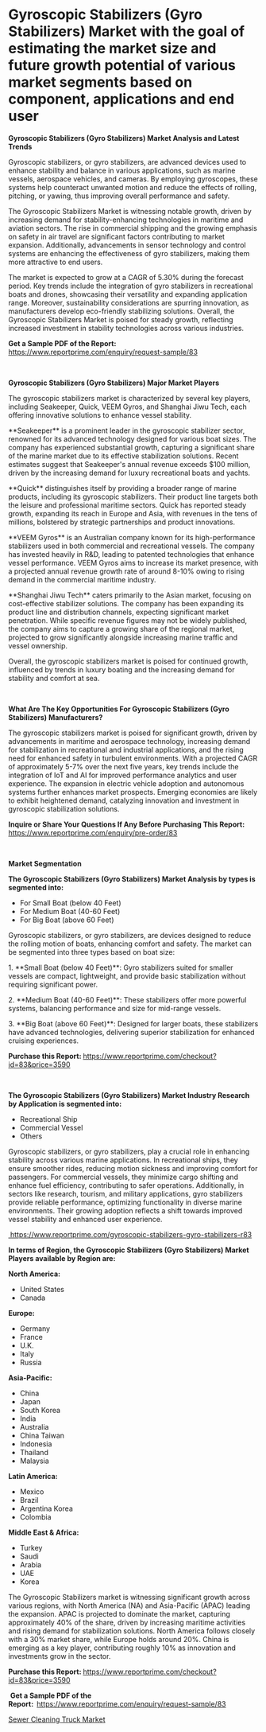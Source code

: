 <p><h1>Gyroscopic Stabilizers (Gyro Stabilizers) Market with the goal of estimating the market size and future growth potential of various market segments based on component, applications and end user</h1></p><p><strong>Gyroscopic Stabilizers (Gyro Stabilizers) Market Analysis and Latest Trends</strong></p>
<p><p>Gyroscopic stabilizers, or gyro stabilizers, are advanced devices used to enhance stability and balance in various applications, such as marine vessels, aerospace vehicles, and cameras. By employing gyroscopes, these systems help counteract unwanted motion and reduce the effects of rolling, pitching, or yawing, thus improving overall performance and safety.</p><p>The Gyroscopic Stabilizers Market is witnessing notable growth, driven by increasing demand for stability-enhancing technologies in maritime and aviation sectors. The rise in commercial shipping and the growing emphasis on safety in air travel are significant factors contributing to market expansion. Additionally, advancements in sensor technology and control systems are enhancing the effectiveness of gyro stabilizers, making them more attractive to end users.</p><p>The market is expected to grow at a CAGR of 5.30% during the forecast period. Key trends include the integration of gyro stabilizers in recreational boats and drones, showcasing their versatility and expanding application range. Moreover, sustainability considerations are spurring innovation, as manufacturers develop eco-friendly stabilizing solutions. Overall, the Gyroscopic Stabilizers Market is poised for steady growth, reflecting increased investment in stability technologies across various industries.</p></p>
<p><strong>Get a Sample PDF of the Report:&nbsp;</strong> <a href="https://www.reportprime.com/enquiry/request-sample/83?utm_campaign=3495&utm_medium=2&utm_source=Github&utm_content=ia&utm_term=17032025&utm_id=gyroscopic-stabilizers-gyro-stabilizers">https://www.reportprime.com/enquiry/request-sample/83</a></p>
<p>&nbsp;</p>
<p><strong>Gyroscopic Stabilizers (Gyro Stabilizers) Major Market Players</strong></p>
<p><p>The gyroscopic stabilizers market is characterized by several key players, including Seakeeper, Quick, VEEM Gyros, and Shanghai Jiwu Tech, each offering innovative solutions to enhance vessel stability.</p><p>**Seakeeper** is a prominent leader in the gyroscopic stabilizer sector, renowned for its advanced technology designed for various boat sizes. The company has experienced substantial growth, capturing a significant share of the marine market due to its effective stabilization solutions. Recent estimates suggest that Seakeeper's annual revenue exceeds $100 million, driven by the increasing demand for luxury recreational boats and yachts.</p><p>**Quick** distinguishes itself by providing a broader range of marine products, including its gyroscopic stabilizers. Their product line targets both the leisure and professional maritime sectors. Quick has reported steady growth, expanding its reach in Europe and Asia, with revenues in the tens of millions, bolstered by strategic partnerships and product innovations.</p><p>**VEEM Gyros** is an Australian company known for its high-performance stabilizers used in both commercial and recreational vessels. The company has invested heavily in R&D, leading to patented technologies that enhance vessel performance. VEEM Gyros aims to increase its market presence, with a projected annual revenue growth rate of around 8-10% owing to rising demand in the commercial maritime industry.</p><p>**Shanghai Jiwu Tech** caters primarily to the Asian market, focusing on cost-effective stabilizer solutions. The company has been expanding its product line and distribution channels, expecting significant market penetration. While specific revenue figures may not be widely published, the company aims to capture a growing share of the regional market, projected to grow significantly alongside increasing marine traffic and vessel ownership.</p><p>Overall, the gyroscopic stabilizers market is poised for continued growth, influenced by trends in luxury boating and the increasing demand for stability and comfort at sea.</p></p>
<p>&nbsp;</p>
<p><strong>What Are The Key Opportunities For Gyroscopic Stabilizers (Gyro Stabilizers) Manufacturers?</strong></p>
<p><p>The gyroscopic stabilizers market is poised for significant growth, driven by advancements in maritime and aerospace technology, increasing demand for stabilization in recreational and industrial applications, and the rising need for enhanced safety in turbulent environments. With a projected CAGR of approximately 5-7% over the next five years, key trends include the integration of IoT and AI for improved performance analytics and user experience. The expansion in electric vehicle adoption and autonomous systems further enhances market prospects. Emerging economies are likely to exhibit heightened demand, catalyzing innovation and investment in gyroscopic stabilization solutions.</p></p>
<p><strong>Inquire or Share Your Questions If Any Before Purchasing This Report:</strong> <a href="https://www.reportprime.com/enquiry/pre-order/83?utm_campaign=3495&utm_medium=2&utm_source=Github&utm_content=ia&utm_term=17032025&utm_id=gyroscopic-stabilizers-gyro-stabilizers">https://www.reportprime.com/enquiry/pre-order/83</a></p>
<p>&nbsp;</p>
<p><strong>Market Segmentation</strong></p>
<p><strong>The Gyroscopic Stabilizers (Gyro Stabilizers) Market Analysis by types is segmented into:</strong></p>
<p><ul><li>For Small Boat (below 40 Feet)</li><li>For Medium Boat (40-60 Feet)</li><li>For Big Boat (above 60 Feet)</li></ul></p>
<p><p>Gyroscopic stabilizers, or gyro stabilizers, are devices designed to reduce the rolling motion of boats, enhancing comfort and safety. The market can be segmented into three types based on boat size: </p><p>1. **Small Boat (below 40 Feet)**: Gyro stabilizers suited for smaller vessels are compact, lightweight, and provide basic stabilization without requiring significant power.</p><p>2. **Medium Boat (40-60 Feet)**: These stabilizers offer more powerful systems, balancing performance and size for mid-range vessels.</p><p>3. **Big Boat (above 60 Feet)**: Designed for larger boats, these stabilizers have advanced technologies, delivering superior stabilization for enhanced cruising experiences.</p></p>
<p><strong>Purchase this Report:&nbsp;</strong><a href="https://www.reportprime.com/checkout?id=83&price=3590&utm_campaign=3495&utm_medium=2&utm_source=Github&utm_content=ia&utm_term=17032025&utm_id=gyroscopic-stabilizers-gyro-stabilizers">https://www.reportprime.com/checkout?id=83&price=3590</a></p>
<p>&nbsp;</p>
<p><strong>The Gyroscopic Stabilizers (Gyro Stabilizers) Market Industry Research by Application is segmented into:</strong></p>
<p><ul><li>Recreational Ship</li><li>Commercial Vessel</li><li>Others</li></ul></p>
<p><p>Gyroscopic stabilizers, or gyro stabilizers, play a crucial role in enhancing stability across various marine applications. In recreational ships, they ensure smoother rides, reducing motion sickness and improving comfort for passengers. For commercial vessels, they minimize cargo shifting and enhance fuel efficiency, contributing to safer operations. Additionally, in sectors like research, tourism, and military applications, gyro stabilizers provide reliable performance, optimizing functionality in diverse marine environments. Their growing adoption reflects a shift towards improved vessel stability and enhanced user experience.</p></p>
<p><a href="https://www.reportprime.com/gyroscopic-stabilizers-gyro-stabilizers-r83?utm_campaign=3495&utm_medium=2&utm_source=Github&utm_content=ia&utm_term=17032025&utm_id=gyroscopic-stabilizers-gyro-stabilizers">&nbsp;https://www.reportprime.com/gyroscopic-stabilizers-gyro-stabilizers-r83</a></p>
<p><strong>In terms of Region, the Gyroscopic Stabilizers (Gyro Stabilizers) Market Players available by Region are:</strong></p>
<p>
    <p> <strong> North America: </strong>
        <ul>
            <li>United States</li>
            <li>Canada</li>
        </ul>
        </p> 
    <p> <strong> Europe: </strong>
        <ul>
            <li>Germany</li>
            <li>France</li>
            <li>U.K.</li>
            <li>Italy</li>
            <li>Russia</li>
        </ul>
        </p> 
    <p> <strong> Asia-Pacific: </strong>
        <ul>
            <li>China</li>
            <li>Japan</li>
            <li>South Korea</li>
            <li>India</li>
            <li>Australia</li>
            <li>China Taiwan</li>
            <li>Indonesia</li>
            <li>Thailand</li>
            <li>Malaysia</li>
        </ul>
        </p> 
    <p> <strong> Latin America: </strong>
        <ul>
            <li>Mexico</li>
            <li>Brazil</li>
            <li>Argentina Korea</li>
            <li>Colombia</li>
        </ul>
        </p> 
    <p> <strong> Middle East & Africa: </strong>
        <ul>
            <li>Turkey</li>
            <li>Saudi</li>
            <li>Arabia</li>
            <li>UAE</li>
            <li>Korea</li>
        </ul>
    </p>
    </p>
<p><p>The Gyroscopic Stabilizers market is witnessing significant growth across various regions, with North America (NA) and Asia-Pacific (APAC) leading the expansion. APAC is projected to dominate the market, capturing approximately 40% of the share, driven by increasing maritime activities and rising demand for stabilization solutions. North America follows closely with a 30% market share, while Europe holds around 20%. China is emerging as a key player, contributing roughly 10% as innovation and investments grow in the sector.</p></p>
<p><strong>Purchase this Report: </strong><a href="https://www.reportprime.com/checkout?id=83&price=3590&utm_campaign=3495&utm_medium=2&utm_source=Github&utm_content=ia&utm_term=17032025&utm_id=gyroscopic-stabilizers-gyro-stabilizers">https://www.reportprime.com/checkout?id=83&price=3590</a></p>
<p>&nbsp;<strong>Get a Sample PDF of the Report:&nbsp;&nbsp;</strong><a href="https://www.reportprime.com/enquiry/request-sample/83?utm_campaign=3495&utm_medium=2&utm_source=Github&utm_content=ia&utm_term=17032025&utm_id=gyroscopic-stabilizers-gyro-stabilizers">https://www.reportprime.com/enquiry/request-sample/83</a></p>
<p><strong></strong></p>
<p><p><a href="https://github.com/zoccohaniech/Market-Research-Report-List-1/blob/main/sewer-cleaning-truck-market.md?utm_campaign=3495&utm_medium=2&utm_source=Github&utm_content=ia&utm_term=17032025&utm_id=gyroscopic-stabilizers-gyro-stabilizers">Sewer Cleaning Truck Market</a></p></p>